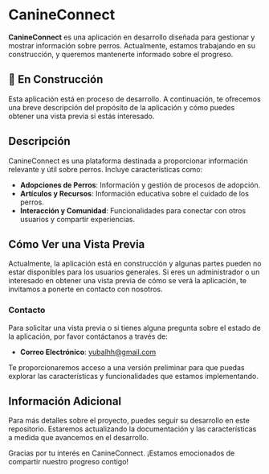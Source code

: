 # CanineConnect

**CanineConnect** es una aplicación en desarrollo diseñada para gestionar y mostrar información sobre perros. Actualmente, estamos trabajando en su construcción, y queremos mantenerte informado sobre el progreso.

## 🚧 En Construcción

Esta aplicación está en proceso de desarrollo. A continuación, te ofrecemos una breve descripción del propósito de la aplicación y cómo puedes obtener una vista previa si estás interesado.

## Descripción

CanineConnect es una plataforma destinada a proporcionar información relevante y útil sobre perros. Incluye características como:

- **Adopciones de Perros**: Información y gestión de procesos de adopción.
- **Artículos y Recursos**: Información educativa sobre el cuidado de los perros.
- **Interacción y Comunidad**: Funcionalidades para conectar con otros usuarios y compartir experiencias.

## Cómo Ver una Vista Previa

Actualmente, la aplicación está en construcción y algunas partes pueden no estar disponibles para los usuarios generales. Si eres un administrador o un interesado en obtener una vista previa de cómo se verá la aplicación, te invitamos a ponerte en contacto con nosotros.

### Contacto

Para solicitar una vista previa o si tienes alguna pregunta sobre el estado de la aplicación, por favor contáctanos a través de:

- **Correo Electrónico**: [yubalhh@gmail.com](mailto:tu_email@example.com)

Te proporcionaremos acceso a una versión preliminar para que puedas explorar las características y funcionalidades que estamos implementando.

## Información Adicional

Para más detalles sobre el proyecto, puedes seguir su desarrollo en este repositorio. Estaremos actualizando la documentación y las características a medida que avancemos en el desarrollo.

Gracias por tu interés en CanineConnect. ¡Estamos emocionados de compartir nuestro progreso contigo!


